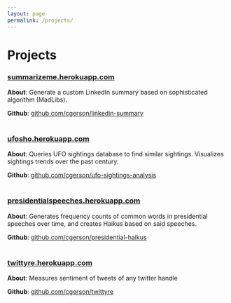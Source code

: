 ```yaml
---
layout: page
permalink: /projects/
---
```


# Projects

### <a href = "https://summarizeme.herokuapp.com/" target="_blank">summarizeme.herokuapp.com</a>

<b>About</b>: Generate a custom LinkedIn summary based on sophisticated algorithm (MadLibs).

<b>Github</b>: <a href = "https://github.com/cgerson/linkedin-summary" target="_blank">github.com/cgerson/linkedin-summary</a>
<br><br>

### <a href = "http://ufosho.herokuapp.com/" target="_blank">ufosho.herokuapp.com</a>

<b>About</b>: Queries UFO sightings database to find similar sightings. Visualizes sightings trends over the past century.

<b>Github</b>: <a href = "https://github.com/cgerson/ufo-sightings-analysis" target="_blank">github.com/cgerson/ufo-sightings-analysis</a>
<br><br>

### <a href = "http://presidentialspeeches.herokuapp.com/" target="_blank">presidentialspeeches.herokuapp.com</a>

<b>About</b>: Generates frequency counts of common words in presidential speeches over time, and creates Haikus based on said speeches.

<b>Github</b>: <a href = "https://github.com/cgerson/presidential-haikus" target="_blank">github.com/cgerson/presidential-haikus</a>
<br><br>

### <a href = "http://twittyre.herokuapp.com/" target="_blank">twittyre.herokuapp.com</a>

<b>About</b>: Measures sentiment of tweets of any twitter handle

<b>Github</b>: <a href = "https://github.com/cgerson/twittyre" target="_blank">github.com/cgerson/twittyre</a>
<br><br>